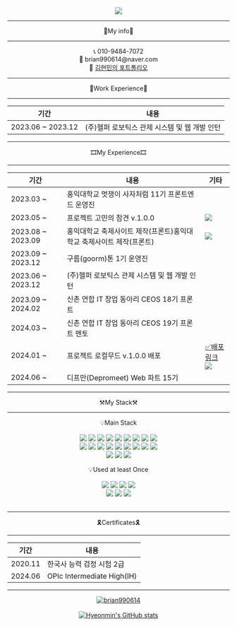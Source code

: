 <div align="center">
<img src="https://capsule-render.vercel.app/api?type=waving&color=0:00FFFF,100:0055FF&height=300&section=header&text=Welcome&fontSize=90&desc=Hyeonmin's%20Github%20Profile&animation=fadeIn&descAlign=65&descAlignY=65&stroke=ffffff" />

-------------------------------------------------------------------------------------------------------------------------------------------------------------------------------------

📑My info📑

-------------------------------------------------------------------------------------------------------------------------------------------------------------------------------------

<div>📞 010-9484-7072</div>
<div>💌  brian990614@naver.com</div>
<div><span>📌</span> <a href="https://sweltering-spy-bfa.notion.site/Portfolio-78f57c9ab4cd4604a0323f13151baf81?pvs=4">김현민의 포트폴리오<a/></div>

-------------------------------------------------------------------------------------------------------------------------------------------------------------------------------------

💼Work Experience💼

-------------------------------------------------------------------------------------------------------------------------------------------------------------------------------------
|기간|내용|
|------|---|
|  2023.06 ~ 2023.12  |  (주)헬퍼 로보틱스 관제 시스템 및 웹 개발 인턴 

-------------------------------------------------------------------------------------------------------------------------------------------------------------------------------------

🎞My Experience🎞

-------------------------------------------------------------------------------------------------------------------------------------------------------------------------------------
|기간|내용|기타|
|------|---|------|
|  2023.03 ~  |  홍익대학교 멋쟁이 사자처럼 11기 프론트엔드 운영진  |
|  2023.05 ~  |  프로젝트 고민의 참견 v.1.0.0  | <a href="https://github.com/go-cham/gocham-frontend"><img src="https://img.shields.io/badge/Github-181717?style=flat&logo=Github&logoColor=white"/></a>
|  2023.08 ~  2023.09 |  홍익대학교 축제사이트 제작(프론트)홍익대학교 축제사이트 제작(프론트)  | <a href="https://github.com/HongikUnivFestival/client-with-react-pwa/tree/release"><img src="https://img.shields.io/badge/Github-181717?style=flat&logo=Github&logoColor=white"/></a>
|  2023.09 ~ 2023.12  |  구름(goorm)톤 1기 운영진  |
|  2023.06 ~ 2023.12  |  (주)헬퍼 로보틱스 관제 시스템 및 웹 개발 인턴  |
|  2023.09 ~ 2024.02  |  신촌 연합 IT 창업 동아리 CEOS 18기 프론트  |
|  2024.03 ~  |  신촌 연합 IT 창업 동아리 CEOS 19기 프론트 멘토  |
|  2024.01 ~  |  프로젝트 로컬무드 v.1.0.0 배포  |  <a href='https://localmood.co.kr/'>✅배포 링크</a> <br /> <a href="https://github.com/local-mood/LocalMood-Front"><img src="https://img.shields.io/badge/Github-181717?style=flat&logo=Github&logoColor=white"/></a>
|  2024.06 ~  |  디프만(Depromeet) Web 파트 15기  |

-------------------------------------------------------------------------------------------------------------------------------------------------------------------------------------

⚒️My Stack⚒️

-------------------------------------------------------------------------------------------------------------------------------------------------------------------------------------

💡Main Stack
</br></br>
   <img src="https://img.shields.io/badge/HTML-E34F26?style=flat&logo=HTML5&logoColor=white"/>
   <img src="https://img.shields.io/badge/CSS-1572B6?style=flat&logo=css3&logoColor=white"/>
   <img src="https://img.shields.io/badge/JavaScript-F7DF1E?style=flat&logo=JavaScript&logoColor=white"/>
   <img src="https://img.shields.io/badge/TypeScript-3178C6?style=flat&logo=TypeScript&logoColor=white"/>
   <img src="https://img.shields.io/badge/React-61DAFB?style=flat&logo=React&logoColor=white"/>
   <img src="https://img.shields.io/badge/NextJS-000000?style=flat&logo=NextJS&logoColor=white"/>
   <img src="https://img.shields.io/badge/Python-3776AB?style=flat&logo=Python&logoColor=white"/>
   <img src="https://img.shields.io/badge/Styled components-DB7093?style=flat-square&logo=styled-components&logoColor=white"/>
   <img src="https://img.shields.io/badge/Panda CSS-F3DF49?style=flat-square&logo=foodpanda&logoColor=black"/>
   </br>
   <img src="https://img.shields.io/badge/Tailwind CSS-06B6D4?style=flat-square&logo=Tailwind CSS&logoColor=white"/>
   <img src="https://img.shields.io/badge/Storybook-FF4785?style=flat-square&logo=Storybook&logoColor=white"/>
   <img src="https://img.shields.io/badge/Git-F05032?style=flat&logo=Git&logoColor=white"/>
   <img src="https://img.shields.io/badge/Github-181717?style=flat&logo=Github&logoColor=white"/>
   <img src="https://img.shields.io/badge/Slack-4A154B?style=flat&logo=Slack&logoColor=white"/>
   <img src="https://img.shields.io/badge/Notion-000000?style=flat&logo=Notion&logoColor=white"/>
   <img src="https://img.shields.io/badge/Docker-2496ED?style=flat&logo=Docker&logoColor=white"/>
   <img src="https://img.shields.io/badge/VSCode-007ACC?style=flat&logo=VisualStudioCode&logoColor=white"/>
   <img src="https://img.shields.io/badge/AWS-232F3E?style=flat&logo=amazonwebservices&logoColor=white"/>
   </br>
   <img src="https://img.shields.io/badge/npm-CB3837?style=flat&logo=npm&logoColor=white"/>
   <img src="https://img.shields.io/badge/yarn-2C8EBB?style=flat&logo=Yarn&logoColor=white"/>
   <img src="https://img.shields.io/badge/pnpm-F69220?style=flat&logo=pnpm&logoColor=white"/>

💡Used at least Once
</br></br>
   <img src="https://img.shields.io/badge/Spring-6DB33F?style=flat&logo=Spring&logoColor=white"/>
   <img src="https://img.shields.io/badge/Spring Boot-6DB33F?style=flat&logo=SpringBoot&logoColor=white"/>
   <img src="https://img.shields.io/badge/NodeJS-339933?style=flat&logo=NodeDotJs&logoColor=white"/>
   <img src="https://img.shields.io/badge/PostgreSQL-4169E1?style=flat&logo=PostgreSQL&logoColor=white"/>
   </br>
   <img src="https://img.shields.io/badge/MongoDB-47A248?style=flat&logo=MongoDB&logoColor=white"/>
   <img src="https://img.shields.io/badge/C++-00599C?style=flat&logo=Cplusplus&logoColor=white"/>
   <img src="https://img.shields.io/badge/C-A8B9CC?style=flat&logo=C&logoColor=white"/>
</br></br>

-------------------------------------------------------------------------------------------------------------------------------------------------------------------------------------

🎗️Certificates🎗️

-------------------------------------------------------------------------------------------------------------------------------------------------------------------------------------
|기간|내용|
|------|---|
|  2020.11  |  한국사 능력 검정 시험 2급
| 2024.06 | OPIc Intermediate High(IH)

-------------------------------------------------------------------------------------------------------------------------------------------------------------------------------------

[![brian990614](http://mazassumnida.wtf/api/v2/generate_badge?boj=brian990614)](https://solved.ac/brian990614)
</br></br>
  [![Hyeonmin's GitHub stats](https://github-readme-stats.vercel.app/api?username=wokbjso)](https://github.com/wokbjso/github-readme-stats)
</div>


